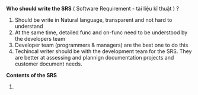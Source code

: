 **Who should write the SRS** ( Software Requirement - tài liệu kĩ thuật ) ?
1) Should be write in Natural language, transparent and not hard to understand 
2) At the same time, detailed func and on-func need to be understood by the developers team
3) Developer team (programmers & managers) are the best one to do this
4) Techincal writer should be with the development team for the SRS.
	They are better at assessing and plannign documentation projects and customer document needs.

**Contents of the SRS**

1) 